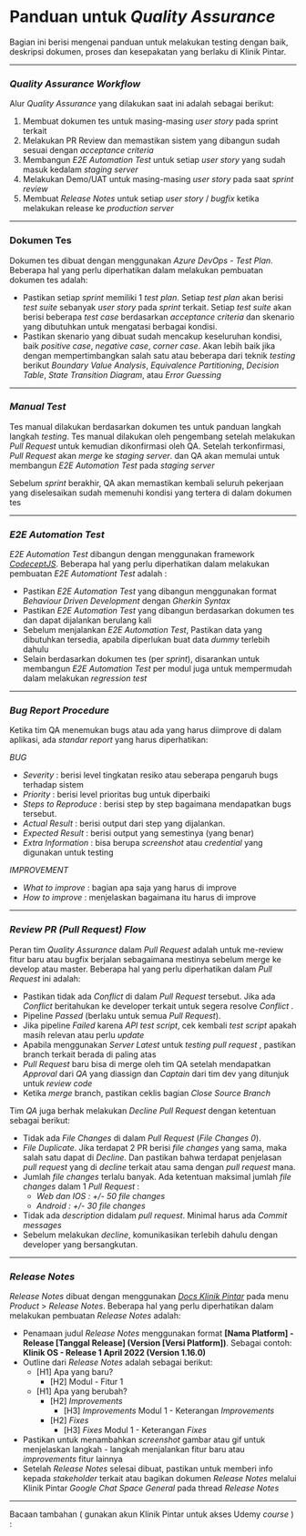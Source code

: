 # Panduan untuk *Quality Assurance*
Bagian ini berisi mengenai panduan untuk melakukan testing dengan baik, deskripsi dokumen, proses dan kesepakatan yang berlaku di Klinik Pintar.

---
### *Quality Assurance Workflow*

Alur *Quality Assurance* yang dilakukan saat ini adalah sebagai berikut:
1. Membuat dokumen tes untuk masing-masing *user story* pada sprint terkait
2. Melakukan PR Review dan memastikan sistem yang dibangun sudah sesuai dengan *acceptance criteria*
3. Membangun *E2E Automation Test* untuk setiap *user story* yang sudah masuk kedalam *staging server*
4. Melakukan Demo/UAT untuk masing-masing *user story* pada saat *sprint review*
5. Membuat *Release Notes* untuk setiap *user story* / *bugfix* ketika melakukan release ke *production server* 

---
### Dokumen Tes

Dokumen tes dibuat dengan menggunakan *Azure DevOps - Test Plan*.
Beberapa hal yang perlu diperhatikan dalam melakukan pembuatan dokumen tes adalah:

- Pastikan setiap *sprint* memiliki 1 *test plan*. Setiap *test plan* akan berisi *test suite* sebanyak *user story* pada *sprint* terkait. Setiap *test suite* akan berisi beberapa *test case* berdasarkan *acceptance criteria* dan skenario yang dibutuhkan untuk mengatasi berbagai kondisi.
- Pastikan skenario yang dibuat sudah mencakup keseluruhan kondisi, baik *positive case*, *negative case*, *corner case*. Akan lebih baik jika dengan mempertimbangkan salah satu atau beberapa dari teknik *testing* berikut *Boundary Value Analysis*, *Equivalence Partitioning*, *Decision Table*, *State Transition Diagram*, atau *Error Guessing*

---
### *Manual Test*

Tes manual dilakukan berdasarkan dokumen tes untuk panduan langkah langkah *testing*. 
Tes manual dilakukan oleh pengembang setelah melakukan *Pull Request* untuk kemudian dikonfirmasi oleh QA. Setelah terkonfirmasi, *Pull Request* akan *merge* ke *staging server*. dan QA akan memulai untuk membangun *E2E Automation Test* pada *staging server*

Sebelum *sprint* berakhir, QA akan memastikan kembali seluruh pekerjaan yang diselesaikan sudah memenuhi kondisi yang tertera di dalam dokumen tes

---
### *E2E Automation Test*

*E2E Automation Test* dibangun dengan menggunakan framework *[CodeceptJS](https://codecept.io/)*.
Beberapa hal yang perlu diperhatikan dalam melakukan pembuatan *E2E Automationt Test* adalah :

- Pastikan *E2E Automation Test* yang dibangun menggunakan format *Behaviour Driven Development* dengan *Gherkin Syntax*
- Pastikan *E2E Automation Test* yang dibangun berdasarkan dokumen tes dan dapat dijalankan berulang kali
- Sebelum menjalankan *E2E Automation Test*, Pastikan data yang dibutuhkan tersedia, apabila diperlukan buat data *dummy* terlebih dahulu
- Selain berdasarkan dokumen tes (per *sprint*), disarankan untuk membangun *E2E Automation Test* per modul juga untuk mempermudah dalam melakukan *regression test*

---

### *Bug Report Procedure*

Ketika tim QA menemukan bugs atau ada yang harus diimprove di dalam aplikasi, ada *standar report* yang harus diperhatikan: 

*BUG*
- *Severity* : berisi level tingkatan resiko atau seberapa pengaruh bugs terhadap sistem
- *Priority* : berisi level prioritas bug untuk diperbaiki
- *Steps to Reproduce* : berisi step by step bagaimana mendapatkan bugs tersebut.
- *Actual Result*	: berisi output dari step yang dijalankan.
- *Expected Result*	: berisi output yang semestinya (yang benar)
- *Extra Information*	: bisa berupa *screenshot* atau *credential* yang digunakan untuk testing

*IMPROVEMENT*
- *What to improve*	: bagian apa saja yang harus di improve
- *How to improve*	: menjelaskan bagaimana itu harus di improve

---
  
### *Review PR (Pull Request) Flow* 

Peran tim *Quality Assurance* dalam *Pull Request* adalah untuk me-review fitur baru atau bugfix berjalan sebagaimana mestinya sebelum merge ke develop atau master. Beberapa hal yang perlu diperhatikan dalam *Pull Request* ini adalah:

- Pastikan tidak ada *Conflict* di dalam *Pull Request* tersebut. Jika ada *Conflict* beritahukan ke developer terkait untuk segera resolve *Conflict* . 
- Pipeline *Passed* (berlaku untuk semua *Pull Request*).
- Jika pipeline *Failed* karena *API test script*, cek kembali *test script* apakah masih relevan atau perlu *update*
- Apabila menggunakan *Server Latest* untuk *testing pull request* , pastikan branch terkait berada di paling atas
- *Pull Request* baru bisa di merge oleh tim QA setelah mendapatkan *Approval* dari *QA* yang diassign dan *Captain* dari tim dev yang ditunjuk untuk *review code*
- Ketika *merge* branch, pastikan ceklis bagian *Close Source Branch*

Tim *QA* juga berhak melakukan *Decline Pull Request* dengan ketentuan sebagai berikut:

- Tidak ada *File Changes* di dalam *Pull Request* (*File Changes 0*).
- *File Duplicate*. Jika terdapat 2 PR berisi *file changes* yang sama, maka salah satu dapat di *Decline*. Dan pastikan bahwa terdapat penjelasan *pull request* yang di *decline* terkait atau sama dengan *pull request* mana.
- Jumlah *file changes* terlalu banyak. Ada ketentuan maksimal jumlah *file changes* dalam 1 *Pull Request* :
	- *Web dan IOS : +/- 50 file changes*
	- *Android     : +/- 30 file changes*
- Tidak ada *description* didalam *pull request*. Minimal harus ada *Commit messages* 
- Sebelum melakukan *decline*, komunikasikan terlebih dahulu dengan developer yang bersangkutan. 


---

### *Release Notes* 

*Release Notes* dibuat dengan menggunakan *[Docs Klinik Pintar](https://docs.klinikpintar.id/doc/release-notes-VnZ2Q4m4iC)* pada menu *Product* > *Release Notes*.
Beberapa hal yang perlu diperhatikan dalam melakukan pembuatan *Release Notes* adalah:

- Penamaan judul *Release Notes* menggunakan format **[Nama Platform] - Release [Tanggal Release] (Version [Versi Platform])**. Sebagai contoh: **Klinik OS - Release 1 April 2022 (Version 1.16.0)**
- Outline dari *Release Notes* adalah sebagai berikut:
	- [H1] Apa yang baru?
		- [H2] Modul - Fitur 1
	- [H1] Apa yang berubah?
		- [H2] *Improvements*
			- [H3] *Improvements* Modul 1 - Keterangan *Improvements*
		- [H2] *Fixes*
			- [H3] *Fixes* Modul 1 - Keterangan *Fixes*
- Pastikan untuk menambahkan *screenshot* gambar atau gif untuk menjelaskan langkah - langkah menjalankan fitur baru atau *improvements* fitur lainnya
- Setelah *Release Notes* selesai dibuat, pastikan untuk memberi info kepada *stakeholder* terkait atau bagikan dokumen *Release Notes* melalui Klinik Pintar *Google Chat Space General* pada thread *Release Notes*

---

Bacaan tambahan ( gunakan akun Klinik Pintar untuk akses Udemy *course* ) :